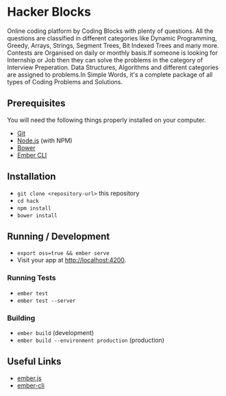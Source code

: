 # Hacker Blocks

Online coding platform by Coding Blocks with plenty of questions. All the questions are classified in different categories like Dynamic Programming, Greedy, Arrays, Strings, Segment Trees, Bit Indexed Trees and many more.
Contests are Organised on daily or monthly basis.If someone is looking for Internship or Job then they can solve the problems in the category of Interview Preperation. Data Structures, Algorithms and different categories are assigned to problems.In Simple Words, it's a complete package of all types of Coding Problems and Solutions.

## Prerequisites

You will need the following things properly installed on your computer.

* [Git](https://git-scm.com/)
* [Node.js](https://nodejs.org/) (with NPM)
* [Bower](https://bower.io/)
* [Ember CLI](https://ember-cli.com/)

## Installation

* `git clone <repository-url>` this repository
* `cd hack`
* `npm install`
* `bower install`

## Running / Development

* `export oss=true && ember serve`
* Visit your app at [http://localhost:4200](http://localhost:4200).

### Running Tests

* `ember test`
* `ember test --server`

### Building

* `ember build` (development)
* `ember build --environment production` (production)

## Useful Links

* [ember.js](http://emberjs.com/)
* [ember-cli](https://ember-cli.com/)

